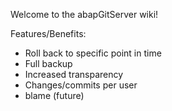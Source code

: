 Welcome to the abapGitServer wiki!

Features/Benefits:
* Roll back to specific point in time
* Full backup
* Increased transparency
* Changes/commits per user
* blame (future)